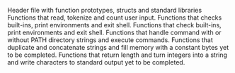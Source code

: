  Header file with function prototypes, structs and standard libraries
 Functions that read, tokenize and count user input.
 Functions that checks built-ins, print environments and exit shell.
 Functions that check built-ins, print environments and exit shell.
 Functions that handle command with or without PATH directory strings and execute commands.
 Functions that duplicate and concatenate strings and fill memory with a constant bytes yet to be completed. 
 Functions that return length and turn integers into a string and write characters to standard output yet to be completed.

